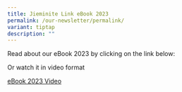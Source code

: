```yaml
---
title: Jieminite Link eBook 2023
permalink: /our-newsletter/permalink/
variant: tiptap
description: ""
---
```

<p>Read about our eBook 2023 by clicking on the link below:</p>
<p></p>
<p>Or watch it in video format</p>
<p><a href="https://drive.google.com/file/d/1wCDDTFt1Jf7jErqY7KGuxaSypBpAcgEW/view?usp=sharing" rel="noopener noreferrer nofollow" target="_blank">eBook 2023 Video</a>
</p>